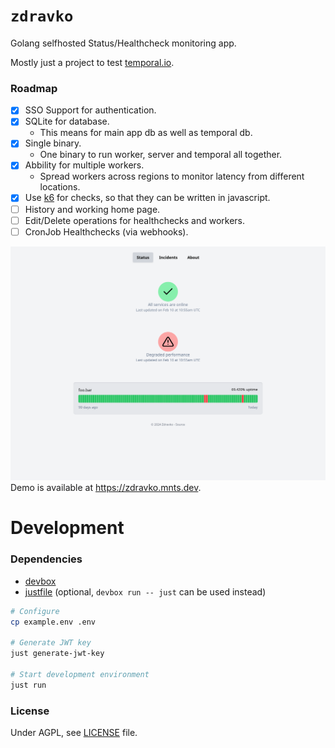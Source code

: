 # `zdravko`

Golang selfhosted Status/Healthcheck monitoring app.

Mostly just a project to test [temporal.io](https://temporal.io/).

### Roadmap
 - [x] SSO Support for authentication.
 - [x] SQLite for database.
    - This means for main app db as well as temporal db.
 - [x] Single binary.
    - One binary to run worker, server and temporal all together.
 - [x] Abbility for multiple workers.
    - Spread workers across regions to monitor latency from different locations.
 - [x] Use [k6](https://github.com/grafana/k6) for checks, so that they can be written in javascript.
 - [ ] History and working home page.
 - [ ] Edit/Delete operations for healthchecks and workers.
 - [ ] CronJob Healthchecks (via webhooks).

![Screenshot](docs/screenshot.png)
Demo is available at https://zdravko.mnts.dev.

# Development

### Dependencies
 * [devbox](https://www.jetpack.io/devbox)
 * [justfile](https://github.com/casey/just) (optional, `devbox run -- just` can be used instead)

```sh
# Configure
cp example.env .env

# Generate JWT key
just generate-jwt-key

# Start development environment
just run
```

### License
Under AGPL, see [LICENSE](LICENSE) file.

